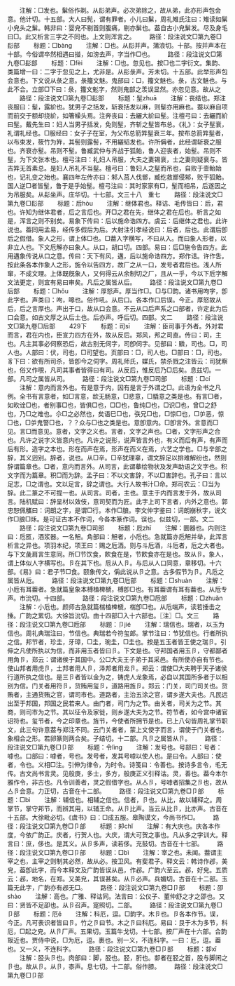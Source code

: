 <!-- { "loadSidebar": true } -->
　　注解：□发也。鬀俗作剃。从髟弟声。必次弟除之，故从弟，此亦形声包会意。他计切。十五部。大人曰髡，谓有罪者。小儿曰鬀，周礼雉氏注曰：雉读如鬀小皃头之鬀。韩非曰：婴皃不剔首则腹痛，剔亦鬀也。葢自古小皃鬀发。尽及身毛曰□。此又析言三字之不同也。上文则浑言之。
　　路径：段注说文□第九卷□髟部
　　标题：□bànɡ
　　注解：□也。从髟并声。蒲浪切。十部。按并声本在十部。今俗谓卒然相遇曰掽，如滂去声，字当作□也。
　　路径：段注说文□第九卷□髟部
　　标题：□fèi
　　注解：□也。忽见也。按□也二字衍文。集韵、类篇增一曰：二字于忽见之上，尤非是。从髟彔声。芳未切。十五部。此举形声包会意也。下文说从彔之意。彔籒文魅。鬼部曰：□，籒文魅也。彔，古文魅也。与此不合。立部□下曰：彔，籒文鬽字，然则鬼部之羡误显然。亦忽见意。故从之
　　路径：段注说文□第九卷□髟部
　　标题：髽zhuā
　　注解：丧结也。郑注丧服曰：髽，露紒也。犹男子之括发，斩衰括发以麻，则髽亦用麻也。葢以麻自项而前交于额却绕紒，如箸幧头焉。注奔丧曰：去纚大紒曰髽。注檀弓曰：去纚而紒曰髽。戴先生曰：妇人当男子括发，免则髽，齐斩之髽皆布总。《礼》：女子髽衰，礼谓礼经也。□服经曰：女子子在室，为父布总箭筓髽衰三年。按布总箭筓髽者，以布束发，筱竹为筓，其髻则露髻，不用纚韬发也。许所偁者，此经谓斩衰之服也。齐衰亦髽。吊则不髽。鲁臧武仲与齐战于狐鲐，鲁人迎丧者，始髽。吊则不髽，为下文张本也。檀弓注曰：礼妇人吊服，大夫之妻锡衰，士之妻则疑衰与。皆吉筓无首素总。是妇人吊礼不当髽。檀弓曰：鲁妇人之髽而吊也，自败于壸鲐始也，记礼变之始也。襄四年左传亦曰：邾人莒人伐鄫，臧纥救鄫侵邾，败于狐鲐。国人逆□者皆髽，鲁于是乎始髽。檀弓注曰：其时家家有□，髽而相吊，后遂因之为吊服矣。从髟坐声。庄华切。十七部。文三十八　重七
　　路径：段注说文□第九卷□髟部
　　标题：后hòu
　　注解：继体君也。释诂、毛传皆曰：后，君也。许知为继体君者，后之言后也。开□之君在先，继体之君在后也。析言之如是，浑言之则不别矣。易象下传曰：后以施命诰四方。虞云：后继体之君也。此许说也。葢同用孟易，经传多假后为后。大射注引孝经说曰：后者，后也。此谓后卽后之假借。象人之形，谓上体□也。□葢入字横写，不曰从入。而曰象人形者，以非立人也。下文卮解亦曰象人。从口，胡口切。四部。易曰：后□施令告四方。此用遘象传说从口之意。传曰：天下有风，遘，后以施命诰四方。郑作诘。许作吿。按此条各本作象人之形，施令以吿四方，故厂之从一口，发号者君后也。浅人所窜，不成文理。上体既旣象人，又何得云从余制切之厂，且从一乎，今以下卮字解文法更定，则宜有易曰审矣。凡后之属皆从后。
　　路径：段注说文□第九卷□后部
　　标题：□hǒu
　　注解：厚怒声。厚当作□。□与□韵。诸书用呴字，卽此字也。声类曰：呴，嗥也。俗作吼。从后口。各本作口后误。今正。厚怒故从后，后之言厚也。声出于口，故从口会意。不云从口后声系之口部者，许定此为后口会意。如古文厚之从后土也。后亦声。呼后切。四部。文二
　　路径：段注说文□第九卷□后部
　　429下
　　标题：司sī
　　注解：臣司事于外者。外对君而言，君在内也，臣宣力四方在外，故从反后。郑风，邦之司直。传曰：司，主也。凡主其事必伺察恐后，故古别无伺字，司卽伺字。见部曰：覹，司也。□，司人也。人部曰：伏，司也，□司望也。页部曰：□，司人也。□部曰：□，司也。豸下曰：欲有所司杀，皆卽今之伺字。周礼师氏，媒氏，禁杀戮之注皆云：司犹察也，俗又作覗，凡司其事者皆得曰有司。从反后，惟反后乃□后矣。息兹切。一部。凡司之属皆从司。
　　路径：段注说文□第九卷□司部
　　标题：□cí
　　注解：意内而言外也。有是意于内，因有是言于外谓之□。此语为全书之凡例。全书有言意者，如□言意，欪无肠意，□悲意，□膬意之类是也。有言□者，如欥诠□也，者别事□也，皆俱□也，□□也，鲁纯□也，□识□也，曾□之舒也，乃□之难也。尒□之必然也，矣语巳□也，矤兄□也，□惊□也，□屰恶，惊□也，□屰鬼警□也，？？众与□也之类是也。意卽意内。□卽言外。言意而□见。言□而意见。意者，文字之义也。言者，文字之声也。□者，文字形声之合也。凡许之说字义皆意内也。凡许之说形，说声皆言外也，有义而后有声，有声而后有形。造字之本也。形在而声在焉，形声在而义在焉，六艺之学也。□与辛部之辞，其义迥别。辞者，说也。从□辛。□辛犹理辜，谓文辞足以排难解纷也，然则辞谓篇章也。□者，意内而言外。从司言，此谓摹绘物状及发声助语之文字也。积文字而为篇章。积□而为辞。孟子曰：不以文害辞，不以□害辞也。孔子曰：言以足志，□之谓也。文以足言，辞之谓也。大行人故书汁□命。郑司农云：□当为辞。此二篆之不可掍一也。从司言。司者，主也。意主于内而言发于外，故从司言。陆机赋曰：辞呈材以效伎，意司契而为匠。此字上司下言者，内外之意也。郭忠恕佩觿曰：词朗之字，是谓□行。本作□朖。李文仲字鉴曰：词朗崩秋字，说文作□朖□秌。是可证古本不作词，今各本篆作词。误也。似兹切，一部。文二
　　路径：段注说文□第九卷□司部
　　标题：卮zhī
　　注解：圜器也。内则注曰：卮匜，酒浆器。一名觛。角部曰：觛者，小卮也。急就篇亦卮觛并举，此浑言析言之异也。项羽本纪，项王曰：赐之卮洒。则与斗卮酒，斗卮者，卮之大者也。与下文彘肩言生意同。所□节饮食，飮食在是，节飮食亦在是也。故从卪。象人，谓上体似人字横写也。卪在其下也。卮从人卪。与后从人口同意，章移切。十六部。《易》曰：君子节□食。颐象传文，偁此说从卪之意。古多假节为卪。凡卮之属皆从卮。
　　路径：段注说文□第九卷□卮部
　　标题：□shuàn
　　注解：小卮有耳葢者。急就篇皇象本榑榼椑榹，榑卽□也。有耳葢谓有耳有葢也。从卮专声。市沇切。十四部。
　　路径：段注说文□第九卷□卮部
　　标题：□zhuǎn
　　注解：小卮也。颜师古急就篇椯榼椑榹，椯卽□也。从卮端声，读若捶击之捶。广韵之累切。大徐旨沇切。由十四部□入十六部也。〖注〗□。文三
　　路径：段注说文□第九卷□卮部
　　标题：卩jié
　　注解：瑞信也。瑞者，以玉为信也。周礼典瑞注曰，节信也。典瑞若今符玺郞。掌节注曰：节犹信也。行者所执之信。邦节者，珍圭，牙璋，□圭，琬圭，□圭也。按是五玉者皆王使之瑞卪。引伸之凡使所执以为信，而非用玉者皆曰卪。下文是也。守邦国者用玉卪，守都鄙者用角卪，郑云：谓诸侯于其国中。公□大夫王子弟于其采邑。有所使亦自有节也。使山邦者用虎卪，土邦者用人卪，泽邦者用龙卪。郑云：谓使□大夫聘于天子诸侯行道所执之信也。是三卪者皆以金为之，铸虎人龙象焉，必自以其国所多者于以相别为信。门关者用符卪，货贿用玺卪，道路用旌卪。郑云：门关，司门司关也。货贿者，主通货贿之官，谓司巿也。道路者，主治五涂之官，谓乡遂大夫也。凡民远出至于邦国，邦国之民若来人。由门者，司门为之节。由关者，司关为之节。其商，则司巿为之节。其以征令及家徙，则乡遂大夫为之节。符节者，如今宫中诸官诏符也。玺节者，今之印章也。旌节，今使者所拥节是也。已上八句皆周礼掌节职文，此三句许意葢与郑注不同。云门关者者，蒙上文使字而言，谓使于门关者也。象相合之形。若卵篆则两合矣。子结切。十二部。凡卪之属皆从卪。
　　路径：段注说文□第九卷□卩部
　　标题：令lìnɡ
　　注解：发号也。号部曰：号者：嘑也。口部曰：嘑者，号也。发号者，发其号嘑以使人也。是曰令。人部曰：使者，令也。义相□注。引伸为律令，为时令。诗笺曰：令善也。按诗多言令，毛无传。古文尚书言灵。见般庚，多士，多方，般庚正义引释诂。灵，善也。葢今本尔雅作令，非古也。凡令训善者，灵之假借字也。从亼卪，号嘑者招集之卪也，故从亼卪会意。力正切，古音在十二部。
　　路径：段注说文□第九卷□卩部
　　标题：□bì
　　注解：辅信也。相辅之信也。信者，卪也。从比，故以辅释之。周掌节，掌守邦节，而辨其用，以辅王命。从卪比声。当云从比卪，比亦声。古音在十五部。大徐毗必切。《虞书》曰：□成五服。皋陶谟文，今尚书作□。
　　路径：段注说文□第九卷□卩部
　　标题：卶chǐ
　　注解：有大庆也。庆各本作度，今依广韵正。庆者，行贺人也。大庆，谓大可贺之事也。凡从多之字训大。释言曰：庶，侈也。是其义。从卪多声，读若侈。充鼓切。古音在十七部。
　　路径：段注说文□第九卷□卩部
　　标题：□bì
　　注解：宰之也。未闻。葢谓主宰之也，主宰之则制其必然，故从必。按卫风。有斐君子。释文云：韩诗作邲，美皃，葢卽此字，而今本释文及广韵皆误从邑，作邲。广韵六至云。邲，好皃。五质云：邲，地名，在郑。又美皃，其误甚矣。从卪必声。兵媚切。古音在十二部。玉篇无此字，广韵亦有邲无□。
　　路径：段注说文□第九卷□卩部
　　标题：卲shào
　　注解：高也。广雅、释诂同。法言曰：公仪子、董仲舒之才之邵也。又曰：贤皆不足卲也。从卪召声。寔照切。二部。
　　路径：段注说文□第九卷□卩部
　　标题：厄ě
　　注解：科厄，逗。□韵字。木卪也。卪各本作节。误，今正。凡可表识者皆曰卪。竹之卪曰节。木之卪曰科厄。易曰：艮于木为多节，科厄，□起之皃。从卪厂声。五果切。玉篇牛戈切。十七部。按厂声在十六部。合韵冣近也。贾侍中说，□为厄，逗。裹也。别一义，不连科字。一曰：厄，逗。葢也。又一义，不连科字。
　　路径：段注说文□第九卷□卩部
　　标题：厀xī
　　注解：胫头卪也。肉部曰：脚，胫也。胫，胻也。厀者在胫之首，股与脚闲之卪也。故从卪。从卪，桼声。息七切。十二部。俗作膝。
　　路径：段注说文□第九卷□卩部
